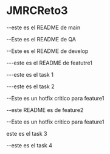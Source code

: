 # JMRCReto3

--este es el README de main

--Este es el README de QA

--Este es el README de develop

---este es el README de featutre1

---este es el task 1

---este es el task 2

--Este es un hotfix critico para feature1

--este README es de feature2

--Este es un hotfix critico para feature1

este es el task 3

--este es el task 4